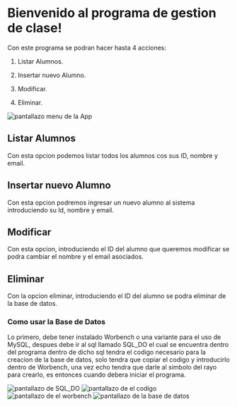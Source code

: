 # Bienvenido al programa de gestion de clase!

Con este programa se podran hacer hasta 4 acciones:

1. Listar Alumnos.

2. Insertar nuevo Alumno.

3. Modificar.

4. Eliminar. 

![pantallazo menu de la App](screenshots/screenshot.png)


## Listar Alumnos

Con esta opcion podemos listar todos los alumnos cos sus
ID, nombre y email.

## Insertar nuevo Alumno

Con esta opcion podremos ingresar un nuevo
alumno al sistema introduciendo su Id, nombre y email.

## Modificar

Con esta opcion, introduciendo el ID del alumno que
queremos modificar se podra cambiar el nombre
y el email asociados.

## Eliminar

Con la opcion eliminar, introduciendo el ID
del alumno se podra eliminar de la base de datos.

### Como usar la Base de Datos

Lo primero, debe tener instalado Worbench o una variante para el uso de MySQL,
despues debe ir al sql llamado SQL_DO el cual se encuentra dentro del programa
dentro de dicho sql tendra el codigo necesario para la creacion de la base de datos,
solo tendra que copiar el codigo y introducirlo dentro de Worbench, una vez echo tendra
que darle al simbolo del rayo para crearlo, es entonces cuando debera iniciar el programa.

![pantallazo de SQL_DO](screenshots/SQL_DO.png)
![pantallazo de el codigo](screenshots/codigo.png)
![pantallazo de el worbench](screenshots/worbench.png)
![pantallazo de la base de datos](screenshots/BBDD.png)